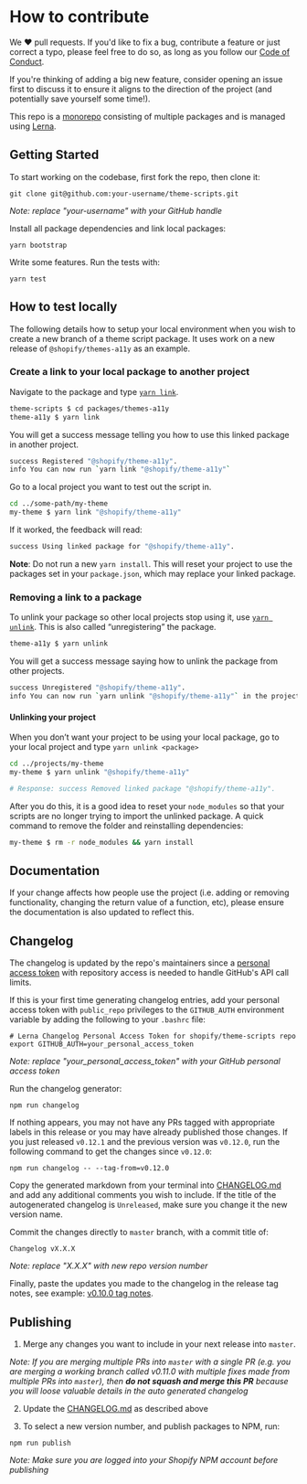 # How to contribute

We ❤️ pull requests. If you'd like to fix a bug, contribute a feature or just correct a typo, please feel free to do so, as long as you follow our [Code of Conduct](https://github.com/Shopify/slate/blob/master/CODE_OF_CONDUCT.md).

If you're thinking of adding a big new feature, consider opening an issue first to discuss it to ensure it aligns to the direction of the project (and potentially save yourself some time!).

This repo is a [monorepo](https://github.com/babel/babel/blob/master/doc/design/monorepo.md) consisting of multiple packages and is managed using [Lerna](https://github.com/lerna/lerna).

## Getting Started

To start working on the codebase, first fork the repo, then clone it:

```
git clone git@github.com:your-username/theme-scripts.git
```

_Note: replace "your-username" with your GitHub handle_

Install all package dependencies and link local packages:

```
yarn bootstrap
```

Write some features. Run the tests with:

```
yarn test
```

## How to test locally

The following details how to setup your local environment when you wish to create a new branch of a theme script package.  It uses work on a new release of `@shopify/themes-a11y` as an example.

### Create a link to your local package to another project
Navigate to the package and type [`yarn link`](https://yarnpkg.com/en/docs/cli/link).

``` bash
theme-scripts $ cd packages/themes-a11y
theme-a11y $ yarn link
```

You will get a success message telling you how to use this linked package in another project.

``` bash
success Registered "@shopify/theme-a11y".
info You can now run `yarn link "@shopify/theme-a11y"`
```

Go to a local project you want to test out the script in.

``` bash
cd ../some-path/my-theme
my-theme $ yarn link "@shopify/theme-a11y"
```

If it worked, the feedback will read:
```bash
success Using linked package for "@shopify/theme-a11y".
```

**Note**: Do not run a new `yarn install`. This will reset your project to use the packages set in your `package.json`, which may replace your linked package.


### Removing a link to a package

To unlink your package so other local projects stop using it, use [`yarn unlink`](https://yarnpkg.com/en/docs/cli/unlink).  This is also called “unregistering” the package.

``` bash
theme-a11y $ yarn unlink
```

You will get a success message saying how to unlink the package from other projects.
``` bash
success Unregistered "@shopify/theme-a11y".
info You can now run `yarn unlink "@shopify/theme-a11y"` in the projects where you no longer want to use this package.
```

#### Unlinking your project
When you don’t want your project to be using your local package, go to your local project and type `yarn unlink <package>`

``` bash
cd ../projects/my-theme
my-theme $ yarn unlink "@shopify/theme-a11y"

# Response: success Removed linked package "@shopify/theme-a11y".
```

After you do this, it is a good idea to reset your `node_modules` so that your scripts are no longer trying to import the unlinked package.  A quick command to remove the folder and reinstalling dependencies:

```bash
my-theme $ rm -r node_modules && yarn install
```

## Documentation

If your change affects how people use the project (i.e. adding or removing
functionality, changing the return value of a function, etc),
please ensure the documentation is also updated to
reflect this.

## Changelog

The changelog is updated by the repo's maintainers since a [personal access token](https://github.com/settings/tokens) with repository access is needed to handle GitHub's API call limits.

If this is your first time generating changelog entries, add your personal access token with `public_repo` privileges to the `GITHUB_AUTH` environment variable by adding the following to your `.bashrc` file:

```
# Lerna Changelog Personal Access Token for shopify/theme-scripts repo
export GITHUB_AUTH=your_personal_access_token
```

_Note: replace "your_personal_access_token" with your GitHub personal access token_

Run the changelog generator:

```
npm run changelog
```

If nothing appears, you may not have any PRs tagged with appropriate labels in this release or you may have already published those changes. If you just released `v0.12.1` and the previous version was `v0.12.0`, run the following command to get the changes since `v0.12.0`:

```
npm run changelog -- --tag-from=v0.12.0
```

Copy the generated markdown from your terminal into [CHANGELOG.md](https://github.com/Shopify/theme-scripts/blob/master/CHANGELOG.md) and add any additional comments you wish to include. If the title of the autogenerated changelog is `Unreleased`, make sure you change it the new version name.

Commit the changes directly to `master` branch, with a commit title of:

```
Changelog vX.X.X
```

_Note: replace "X.X.X" with new repo version number_

Finally, paste the updates you made to the changelog in the release tag notes, see example: [v0.10.0 tag notes](https://github.com/Shopify/theme-scripts/releases/tag/v0.10.0).

## Publishing

1. Merge any changes you want to include in your next release into `master`.

_Note: If you are merging multiple PRs into `master` with a single PR (e.g. you are merging a working branch called v0.11.0 with multiple fixes made from multiple PRs into `master`), then **do not squash and merge this PR** because you will loose valuable details in the auto generated changelog_

2. Update the [CHANGELOG.md](https://github.com/Shopify/theme-scripts/blob/master/CHANGELOG.md) as described above

3. To select a new version number, and publish packages to NPM, run:

```
npm run publish
```

_Note: Make sure you are logged into your Shopify NPM account before publishing_
